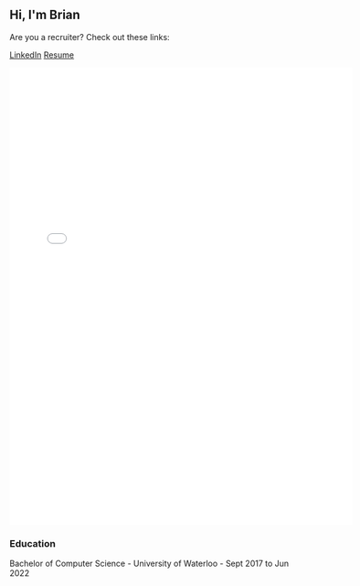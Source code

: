## Hi, I'm Brian

Are you a recruiter? Check out these links:

[LinkedIn](https://www.linkedin.com/in/brianvuong8/) <a href="Brian Vuong - Resume.pdf">Resume</a>

<embed src= "resume_for_website.pdf" type="application/pdf" width= "600" height= "800">


### Education
Bachelor of Computer Science - University of Waterloo - Sept 2017 to Jun 2022






